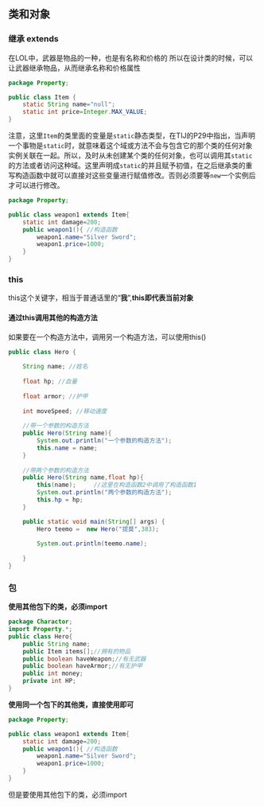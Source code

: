 ## 类和对象



### 继承 extends

在LOL中，武器是物品的一种，也是有名称和价格的
所以在设计类的时候，可以让武器继承物品，从而继承名称和价格属性

```java
package Property;

public class Item {
    static String name="null";
    static int price=Integer.MAX_VALUE;
}

```

注意，这里`Item`的类里面的变量是`static`静态类型，在TIJ的P29中指出，当声明一个事物是`static`时，就意味着这个域或方法不会与包含它的那个类的任何对象实例关联在一起。所以，及时从未创建某个类的任何对象，也可以调用其`static`的方法或者访问这种域。这里声明成`static`的并且赋予初值，在之后继承类的重写构造函数中就可以直接对这些变量进行赋值修改。否则必须要等`new`一个实例后才可以进行修改。

```java
package Property;

public class weapon1 extends Item{
    static int damage=200;
    public weapon1(){ //构造函数
        weapon1.name="Silver Sword";
        weapon1.price=1000;
    }
}

```

### this

this这个关键字，相当于普通话里的“**我**”,**this即代表当前对象**

#### 通过this调用其他的构造方法

如果要在一个构造方法中，调用另一个构造方法，可以使用this()

```java
public class Hero {
       
    String name; //姓名
       
    float hp; //血量
       
    float armor; //护甲
       
    int moveSpeed; //移动速度
       
    //带一个参数的构造方法
    public Hero(String name){
    	System.out.println("一个参数的构造方法");
        this.name = name;
    }
     
    //带两个参数的构造方法
    public Hero(String name,float hp){
    	this(name); 	//这里在构造函数2中调用了构造函数1
    	System.out.println("两个参数的构造方法");
        this.hp = hp;
    }

    public static void main(String[] args) {
        Hero teemo =  new Hero("提莫",383);
        
        System.out.println(teemo.name);
        
    }    
}
```





### 包

**使用其他包下的类，必须import**

```java
package Charactor;
import Property.*;
public class Hero{
    public String name;
    public Item items[];//拥有的物品
    public boolean haveWeapon;//有无武器
    public boolean haveArmor;//有无护甲
    public int money;
    private int HP;
}
```

**使用同一个包下的其他类，直接使用即可**

```java
package Property;

public class weapon1 extends Item{
    static int damage=200;
    public weapon1(){ //构造函数
        weapon1.name="Silver Sword";
        weapon1.price=1000;
    }
}

```





但是要使用其他包下的类，必须import